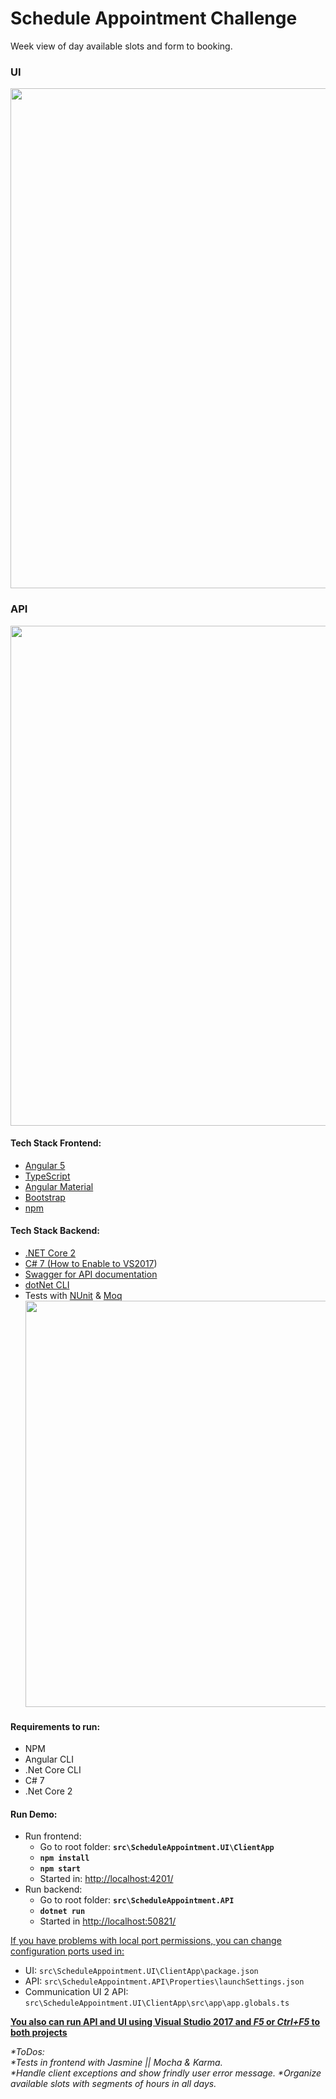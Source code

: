 # Schedule Appointment Challenge

Week view of day available slots and form to booking.

<h3>UI</h3>
<img width="800" src="https://github.com/josecuellar/ScheduleAppointment/blob/master/ReadmeImage2.jpg?raw=true" />

<h3>API</h3>
<img width="800" src="https://github.com/josecuellar/ScheduleAppointment/blob/master/ReadmeImage1.jpg?raw=true" />

<h4>Tech Stack Frontend:</h4>
<ul>
    <li><a href="https://angular.io/">Angular 5</a></li>
    <li><a href="https://www.typescriptlang.org/">TypeScript</a></li>
    <li><a href="https://material.angular.io/">Angular Material</a></li>
    <li><a href="https://getbootstrap.com/">Bootstrap</a></li>
    <li><a href="https://www.npmjs.com/">npm</a></li>
</ul>

<h4>Tech Stack Backend:</h4>
<ul>
    <li><a href="https://github.com/dotnet/core/blob/master/release-notes/download-archives/2.0.0-download.md">.NET Core 2</a></li>
    <li>
        <a href="https://msdn.microsoft.com/en-us/magazine/mt790184.aspx">C# 7 (<a href="https://blogs.msdn.microsoft.com/benjaminperkins/2017/03/23/how-to-enable-c-7-in-visual-studio-2017/">How to Enable to VS2017</a>)</a>
    </li>
    <li><a href="https://swagger.io/">Swagger for API documentation</a></li>
    <li><a href="https://github.com/dotnet/cli">dotNet CLI</a></li>
    <li>Tests with <a href="https://github.com/nunit/docs/wiki/.NET-Core-and-.NET-Standard">NUnit</a> & <a href="https://github.com/moq/moq4">Moq</a><br>
    <img width="650" src="https://github.com/josecuellar/ScheduleAppointment/blob/master/ReadmeImage3.jpg?raw=true">

</ul>

<h4>Requirements to run:</h4>
<ul>
    <li>NPM</li>
    <li>Angular CLI</li>
    <li>.Net Core CLI</li>
    <li>C# 7</li>
    <li>.Net Core 2</li>
</ul>
        

<h4>Run Demo:</h4>
<ul>
    <li>Run frontend:
        <ul>
            <li>Go to root folder: <code><b>src\ScheduleAppointment.UI\ClientApp</b></code></li>
            <li>
                <code><b>npm install</b></code>
            </li>
            <li>
                <code><b>npm start</b></code>
            </li>
            <li>Started in: <a href="http://localhost:4201/">http://localhost:4201/</a></li>
        </ul>
    </li>
    <li>Run backend:
        <ul>
            <li>Go to root folder: <code><b>src\ScheduleAppointment.API</b></code></li>
            <li>
                <code><b>dotnet run</b></code>
            </li>
            <li>Started in <a href="http://localhost:50821/">http://localhost:50821/</a></li>
        </ul>
    </li>
</ul>

<u>If you have problems with local port permissions, you can change configuration ports used in:</u>
<ul>
<li>
UI: <code>src\ScheduleAppointment.UI\ClientApp\package.json</code>
</li>
<li>
API: <code>src\ScheduleAppointment.API\Properties\launchSettings.json</code>
</li>
<li>
Communication UI 2 API:
<code>src\ScheduleAppointment.UI\ClientApp\src\app\app.globals.ts</code>
</li> 
</ul>

<u><b>You also can run API and UI using Visual Studio 2017 and <i>F5</i> or <i>Ctrl+F5</i> to both projects</b></u>

<i>*ToDos:</i> <br>
<i>*Tests in frontend with Jasmine || Mocha & Karma.</i><br>
<i>*Handle client exceptions and show frindly user error message.</i>
<i>*Organize available slots with segments of hours in all days.</i>